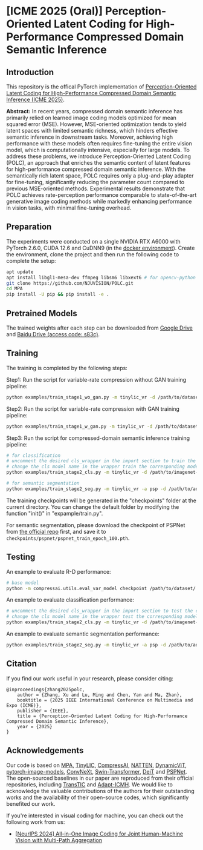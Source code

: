 # \[ICME 2025 (Oral)\] Perception-Oriented Latent Coding for High-Performance Compressed Domain Semantic Inference


## Introduction
This repository is the offical PyTorch implementation of [Perception-Oriented Latent Coding for High-Performance Compressed Domain Semantic Inference (ICME 2025)](https://arxiv.org/abs/2507.01608).

**Abstract:**
In recent years, compressed domain semantic inference has primarily relied on learned image coding models optimized for mean squared error (MSE). However, MSE-oriented optimization tends to yield latent spaces with limited semantic richness, which hinders effective semantic inference in downstream tasks. Moreover, achieving high performance with these models often requires fine-tuning the entire vision model, which is computationally intensive, especially for large models. To address these problems, we introduce Perception-Oriented Latent Coding (POLC), an approach that enriches the semantic content of latent features for high-performance compressed domain semantic inference. With the semantically rich latent space, POLC requires only a plug-and-play adapter for fine-tuning, significantly reducing the parameter count compared to previous MSE-oriented methods. Experimental results demonstrate that POLC achieves rate-perception performance comparable to state-of-the-art generative image coding methods while markedly enhancing performance in vision tasks, with minimal fine-tuning overhead.


## Preparation
The experiments were conducted on a single NVIDIA RTX A6000 with PyTorch 2.6.0, CUDA 12.6 and CuDNN9 (in the [docker environment](https://hub.docker.com/layers/pytorch/pytorch/2.6.0-cuda12.6-cudnn9-devel/images/sha256-faa67ebc9c9733bf35b7dae3f8640f5b4560fd7f2e43c72984658d63625e4487)). Create the environment, clone the project and then run the following code to complete the setup:
```bash
apt update
apt install libgl1-mesa-dev ffmpeg libsm6 libxext6 # for opencv-python
git clone https://github.com/NJUVISION/POLC.git
cd MPA
pip install -U pip && pip install -e .
```


## Pretrained Models
The trained weights after each step can be downloaded from [Google Drive](https://drive.google.com/drive/folders/1SOb2FDsw07Za88apRk-O8diODQ6S-wkf?usp=share_link) and [Baidu Drive (access code: s83c)](https://pan.baidu.com/s/1xO-7ZdhmaeKB08nYfxMFDQ).


## Training
The training is completed by the following steps:

Step1: Run the script for variable-rate compression without GAN training pipeline:
```bash
python examples/train_stage1_wo_gan.py -m tinylic_vr -d /path/to/dataset/ --epochs 400 -lr 1e-4 --batch_size 8 --cuda --save
```

Step2: Run the script for variable-rate compression with GAN training pipeline:
```bash
python examples/train_stage1_w_gan.py -m tinylic_vr -d /path/to/dataset/ --epochs 400 -lr 1e-4 -lrd 1e-4 --batch_size 8 --cuda --save --pretrained /path/to/step1/checkpoint.pth.tar
```

Step3: Run the script for compressed-domain semantic inference training pipeline:
```bash
# for classification
# uncomment the desired cls_wrapper in the import section to train the corresponding classification model.
# change the cls model name in the wrapper train the corresponding model size.
python examples/train_stage2_cls.py -m tinylic_vr -d /path/to/imagenet-1k/ --epochs 4 -lr 1e-4 --batch_size 8 --cuda --save --pretrained /path/to/step2/checkpoint.pth.tar --tag cls_perc_ft_adapter_convnext_tiny

# for semantic segmentation
python examples/train_stage2_seg.py -m tinylic_vr -a psp -d /path/to/ade20k/ --epochs 200 -lr 1e-4 --batch_size 8 --cuda --save --pretrained /path/to/step2/checkpoint.pth.tar --tag seg_perc_ft_adapter_pspnet50
```

The training checkpoints will be generated in the "checkpoints" folder at the current directory. You can change the default folder by modifying the function "init()" in "expample/train.py".

For semantic segmentation, please download the checkpoint of PSPNet from [the official repo](https://github.com/hszhao/semseg) first, and save it to `checkpoints/pspnet/pspnet_train_epoch_100.pth`.


## Testing
An example to evaluate R-D performance:
```bash
# base model
python -m compressai.utils.eval_var_model checkpoint /path/to/dataset/ -a tinylic_vr -p ./path/to/step2/checkpoint.pth.tar --cuda --save /path/to/save_dir/
```

An example to evaluate classification performance:
```bash
# uncomment the desired cls_wrapper in the import section to test the corresponding classification model.
# change the cls model name in the wrapper test the corresponding model size.
python examples/train_stage2_cls.py -m tinylic_vr -d /path/to/imagenet-1k/ --epochs 4 -lr 1e-4 --batch_size 8 --cuda --save --pretrained /path/to/step3/checkpoint.pth.tar --tag cls_perc_ft_adapter_convnext_tiny --eval_only
```

An example to evaluate semantic segmentation performance:
```bash
python examples/train_stage2_seg.py -m tinylic_vr -a psp -d /path/to/ade20k/ --epochs 200 -lr 1e-4 --batch_size 8 --cuda --save --pretrained /path/to/step2/checkpoint.pth.tar --tag seg_perc_ft_adapter_pspnet50 --eval_only
```


## Citation
If you find our work useful in your research, please consider citing:
```
@inproceedings{zhang2025polc,
    author = {Zhang, Xu and Lu, Ming and Chen, Yan and Ma, Zhan},
    booktitle = {2025 IEEE International Conference on Multimedia and Expo (ICME)},
    publisher = {IEEE},
    title = {Perception-Oriented Latent Coding for High-Performance Compressed Domain Semantic Inference},
    year = {2025}
}
```


## Acknowledgements
Our code is based on [MPA](https://github.com/NJUVISION/MPA), [TinyLIC](https://github.com/lumingzzz/TinyLIC), [CompressAI](https://github.com/InterDigitalInc/CompressAI), [NATTEN](https://github.com/SHI-Labs/NATTEN), [DynamicViT](https://github.com/raoyongming/DynamicViT), [pytorch-image-models](https://github.com/rwightman/pytorch-image-models), [ConvNeXt](https://github.com/facebookresearch/ConvNeXt), [Swin-Transformer](https://github.com/microsoft/Swin-Transformer), [DeiT](https://github.com/facebookresearch/deit) and [PSPNet](https://github.com/hszhao/semseg). The open-sourced baselines in our paper are reproduced from their official repositories, including [TransTIC](https://github.com/NYCU-MAPL/TransTIC) and [Adapt-ICMH](https://github.com/qingshi9974/ECCV2024-AdpatICMH). We would like to acknowledge the valuable contributions of the authors for their outstanding works and the availability of their open-source codes, which significantly benefited our work.


If you're interested in visual coding for machine, you can check out the following work from us:

- [\[NeurIPS 2024\] All-in-One Image Coding for Joint Human-Machine Vision with Multi-Path Aggregation](https://github.com/NJUVISION/MPA)
